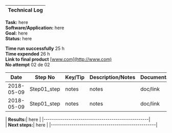| **Technical Log**                                 |
|---------------------------------------------------|

**Task:** here  
**Software/Application:** here  
**Goal:** here  
**Status:** here  
  
**Time run successfully** 25 h  
**Time expended**         26 h  
**Link to final product** [www.com](http://www.com)  
**No attempt** 02 de 02  
  
  
| **Date**      | **Step No** | **Key/Tip** | **Description/Notes** | **Documentation** |
|---------------|-------------|-------------|-----------------------|-------------------|
| 2018-05-09    | Step01_step | notes       | notes                 | doc/link          |
| 2018-05-09    | Step01_step | notes       | notes                 | doc/link          |  

    
| **Results:**| here                                |
|---------------------------------------------------|    
| **Next steps:**| here                             |
|---------------------------------------------------|  
